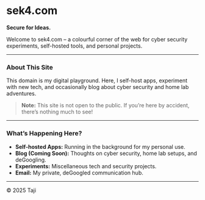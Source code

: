 # sek4.com
**Secure for Ideas.**

Welcome to sek4.com – a colourful corner of the web for cyber security experiments, self-hosted tools, and personal projects.

---

### About This Site

This domain is my digital playground. Here, I self-host apps, experiment with new tech, and occasionally blog about cyber security and home lab adventures.

> **Note:** This site is not open to the public. If you’re here by accident, there’s nothing much to see!

---

### What’s Happening Here?

- **Self-hosted Apps:** Running in the background for my personal use.
- **Blog (Coming Soon):** Thoughts on cyber security, home lab setups, and deGoogling.
- **Experiments:** Miscellaneous tech and security projects.
- **Email:** My private, deGoogled communication hub.

---

© 2025 Taji